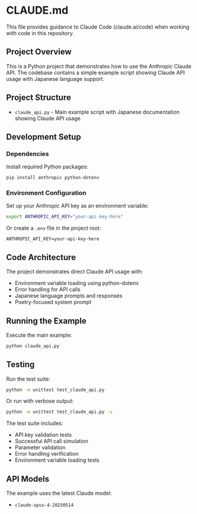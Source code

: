 # CLAUDE.md

This file provides guidance to Claude Code (claude.ai/code) when working with code in this repository.

## Project Overview

This is a Python project that demonstrates how to use the Anthropic Claude API. The codebase contains a simple example script showing Claude API usage with Japanese language support.

## Project Structure

- `claude_api.py` - Main example script with Japanese documentation showing Claude API usage

## Development Setup

### Dependencies
Install required Python packages:
```bash
pip install anthropic python-dotenv
```

### Environment Configuration
Set up your Anthropic API key as an environment variable:
```bash
export ANTHROPIC_API_KEY="your-api-key-here"
```

Or create a `.env` file in the project root:
```
ANTHROPIC_API_KEY=your-api-key-here
```

## Code Architecture

The project demonstrates direct Claude API usage with:
- Environment variable loading using python-dotenv
- Error handling for API calls
- Japanese language prompts and responses
- Poetry-focused system prompt

## Running the Example

Execute the main example:
```bash
python claude_api.py
```

## Testing

Run the test suite:
```bash
python -m unittest test_claude_api.py
```

Or run with verbose output:
```bash
python -m unittest test_claude_api.py -v
```

The test suite includes:
- API key validation tests
- Successful API call simulation
- Parameter validation
- Error handling verification
- Environment variable loading tests

## API Models

The example uses the latest Claude model:
- `claude-opus-4-20250514`